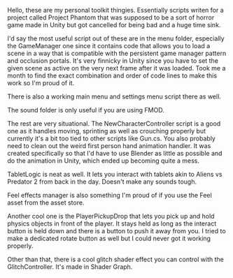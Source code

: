 Hello, these are my personal toolkit thingies. Essentially scripts writen for a project called Project Phantom that was supposed to be a sort of horror game made in Unity but got cancelled for being bad and a huge time sink.

I'd say the most useful script out of these are in the menu folder, especially the GameManager one since it contains code that allows you to load a scene in a way that is compatible with the persistent game manager pattern and occlusion portals.
It's very finnicky in Unity since you have to set the given scene as active on the very next frame after it was loaded. Took me a month to find the exact combination and order of code lines to make this work so I'm proud of it.

There is also a working main menu and settings menu script there as well.

The sound folder is only useful if you are using FMOD.

The rest are very situational. The NewCharacterController script is a good one as it handles moving, sprinting as well as crouching properly but currently it's a bit too tied to other scripts like Gun.cs.
You also probably need to clean out the weird first person hand animation handler. It was created specifically so that I'd have to use Blender as little as possible and do the animation in Unity, which ended up becoming quite a mess.

TabletLogic is neat as well. It lets you interact with tablets akin to Aliens vs Predator 2 from back in the day. Doesn't make any sounds tough.

Feel effects manager is also something I'm proud of if you use the Feel asset from the asset store.

Another cool one is the PlayerPickupDrop that lets you pick up and hold physics objects in front of the player. It stays held as long as the interact button is held down and there is a button to push it away from you. 
I tried to make a dedicated rotate button as well but I could never got it working properly.

Other than that, there is a cool glitch shader effect you can control with the GlitchController. It's made in Shader Graph.
